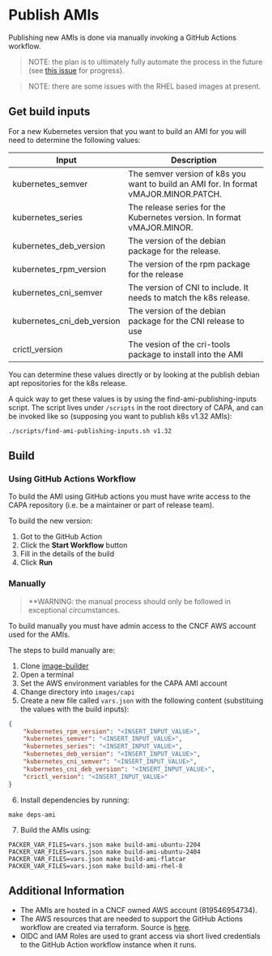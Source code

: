 # Publish AMIs

Publishing new AMIs is done via manually invoking a GitHub Actions workflow. 

> NOTE: the plan is to ultimately fully automate the process in the future (see [this issue](https://github.com/kubernetes-sigs/cluster-api-provider-aws/issues/1982) for progress).

> NOTE: there are some issues with the RHEL based images at present.

## Get build inputs

For a new Kubernetes version that you want to build an AMI for you will need to determine the following values:

| Input             | Description |
| ----------------- | ----------- |
| kubernetes_semver      | The semver version of k8s you want to build an AMI for. In format vMAJOR.MINOR.PATCH. |
| kubernetes_series      | The release series for the Kubernetes version. In format vMAJOR.MINOR.                |
| kubernetes_deb_version | The version of the debian package for the release.                                    |
| kubernetes_rpm_version | The version of the rpm package for the release                                        |
| kubernetes_cni_semver  | The version of CNI to include. It needs to match the k8s release.                     |
| kubernetes_cni_deb_version | The version of the debian package for the CNI release to use                      |
| crictl_version         | The vesion of the cri-tools package to install into the AMI                           |

You can determine these values directly or by looking at the publish debian apt repositories for the k8s release.

A quick way to get these values is by using the find-ami-publishing-inputs script.
The script lives under `/scripts` in the root directory of CAPA, and can be invoked like so (supposing you want to publish k8s v1.32 AMIs):
```
./scripts/find-ami-publishing-inputs.sh v1.32
```

## Build

### Using GitHub Actions Workflow

To build the AMI using GitHub actions you must have write access to the CAPA repository (i.e. be a maintainer or part of release team).

To build the new version:

1. Got to the GitHub Action
2. Click the **Start Workflow** button
3. Fill in the details of the build
4. Click **Run**

### Manually

> **WARNING: the manual process should only be followed in exceptional circumstances.

To build manually you must have admin access to the CNCF AWS account used for the AMIs.

The steps to build manually are:

1. Clone [image-builder](https://github.com/kubernetes-sigs/image-builder)
2. Open a terminal
3. Set the AWS environment variables for the CAPA AMI account
4. Change directory into `images/capi`
5. Create a new file called `vars.json` with the following content (substituing the values with the build inputs):

```json
{
    "kubernetes_rpm_version": "<INSERT_INPUT_VALUE>",
    "kubernetes_semver": "<INSERT_INPUT_VALUE>",
    "kubernetes_series": "<INSERT_INPUT_VALUE>",
    "kubernetes_deb_version": "<INSERT_INPUT_VALUE>",
    "kubernetes_cni_semver": "<INSERT_INPUT_VALUE>",
    "kubernetes_cni_deb_version": "<INSERT_INPUT_VALUE>",
    "crictl_version": "<INSERT_INPUT_VALUE>"
}
```
6. Install dependencies by running:

```shell
make deps-ami
```

7. Build the AMIs using:

```shell
PACKER_VAR_FILES=vars.json make build-ami-ubuntu-2204
PACKER_VAR_FILES=vars.json make build-ami-ubuntu-2404
PACKER_VAR_FILES=vars.json make build-ami-flatcar
PACKER_VAR_FILES=vars.json make build-ami-rhel-8
```
## Additional Information

- The AMIs are hosted in a CNCF owned AWS account (819546954734).
- The AWS resources that are needed to support the GitHub Actions workflow are created via terraform. Source is [here](https://github.com/kubernetes/k8s.io/tree/main/infra/aws/terraform/cncf-k8s-infra-aws-capa-ami).
- OIDC and IAM Roles are used to grant access via short lived credentials to the GitHub Action workflow instance when it runs.

